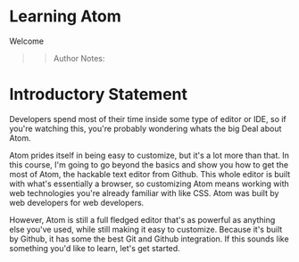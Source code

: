 <!-- .slide: data-state="title" -->
# Learning Atom
Welcome

> > Author Notes:

# Introductory Statement
Developers spend most of their time inside some type of editor or IDE, so if you're watching this, you're probably wondering whats the big Deal about Atom.

Atom prides itself in being easy to customize, but it's a lot more than that. In this course, I'm going to go beyond the basics and show you how to get the most of Atom, the hackable text editor from Github. This whole editor is built with what's essentially a browser, so customizing Atom means working with web technologies you're already familiar with like CSS. Atom was built by web developers for web developers.

However, Atom is still a full fledged editor that's as powerful as anything else you've used, while still making it easy to customize. Because it's built by Github, it has some the best Git and Github integration. If this sounds like something you'd like to learn, let's get started.
